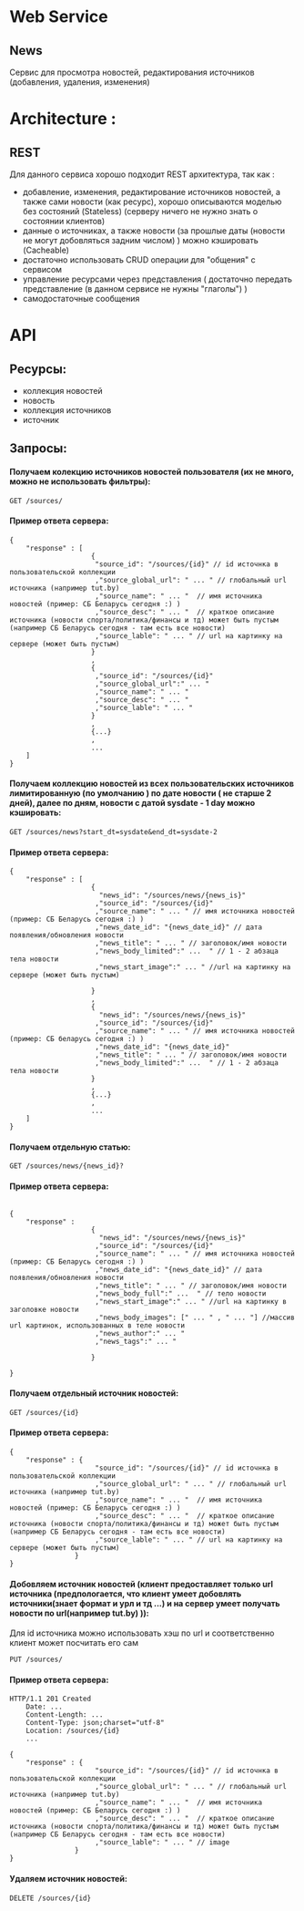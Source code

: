 # Web Service

## News

Сервис для просмотра новостей, редактирования источников (добавления, удаления, изменения) 


# Architecture :

## REST

Для данного сервиса хорошо подходит REST архитектура, так как : 
 - добавление, изменения, редактирование источников новостей, а также сами новости (как ресурс), хорошо описываются моделью без состояний (Stateless)
   (серверу ничего не нужно знать о состоянии клиентов)
 - данные о источниках, а также новости (за прошлые даты (новости не могут добовляться задним числом) ) можно кэшировать (Cacheable)
 - достаточно использовать CRUD операции для "общения" с сервисом
 - управление ресурсами через представления ( достаточно передать представление (в данном сервисе не нужны "глаголы") ) 
 - самодостаточные сообщения

# API

## Ресурсы:
 - коллекция новостей
 - новость
 - коллекция источников
 - источник

## Запросы:

#### Получаем колекцию источников новостей пользователя (их не много, можно не использовать фильтры):
```
GET /sources/
```
#### Пример ответа сервера:
```
{ 
	"response" : [
					{ 
					 "source_id": "/sources/{id}" // id источнка в пользовательской коллекции
					 ,"source_global_url": " ... " // глобальный url источника (например tut.by)
					 ,"source_name": " ... "  // имя источника новостей (пример: СБ Беларусь сегодня :) ) 
					 ,"source_desc": " ... "  // краткое описание источника (новости спорта/политика/финансы и тд) может быть пустым (например СБ Беларусь сегодня - там есть все новости)
					 ,"source_lable": " ... " // url на картинку на сервере (может быть пустым)
					}
					,
					{
					 ,"source_id": "/sources/{id}"
					 ,"source_global_url":" ... "
					 ,"source_name": " ... "
					 ,"source_desc": " ... "
					 ,"source_lable": " ... "
					}
					,
					{...}
					, 
					...
	]
}
```
 
#### Получаем коллекцию новостей из всех пользовательских источников лимитированную (по умолчанию ) по дате новости ( не старше 2 дней), далее по дням, новости с датой sysdate - 1 day можно кэшировать:
```
GET /sources/news?start_dt=sysdate&end_dt=sysdate-2
```
#### Пример ответа сервера:
```
{ 
	"response" : [
					{ 
					  "news_id": "/sources/news/{news_is}"
					 ,"source_id": "/sources/{id}"
					 ,"source_name": " ... " // имя источника новостей (пример: СБ Беларусь сегодня :) )
					 ,"news_date_id": "{news_date_id}" // дата появления/обновления новости
					 ,"news_title": " ... " // заголовок/имя новости
					 ,"news_body_limited":" ...  " // 1 - 2 абзаца тела новости
					 ,"news_start_image":" ... " //url на картинку на сервере (может быть пустым)
					 
					}
					,
					{
					  "news_id": "/sources/news/{news_is}"
					 ,"source_id": "/sources/{id}"
					 ,"source_name": " ... " // имя источника новостей (пример: СБ беларусь сегодня :) )
					 ,"news_date_id": "{news_date_id}"
					 ,"news_title": " ... " // заголовок/имя новости
					 ,"news_body_limited":" ...  " // 1 - 2 абзаца тела новости
					}
					,
					{...}
					, 
					...
	]
}
```
#### Получаем отдельную статью:
```
GET /sources/news/{news_id}?
```
#### Пример ответа сервера:

```

{ 
	"response" : 
					{ 
					  "news_id": "/sources/news/{news_is}"
					 ,"source_id": "/sources/{id}"
					 ,"source_name": " ... " // имя источника новостей (пример: СБ Беларусь сегодня :) )
					 ,"news_date_id": "{news_date_id}" // дата появления/обновления новости
					 ,"news_title": " ... " // заголовок/имя новости
					 ,"news_body_full":" ...  " // тело новости
					 ,"news_start_image":" ... " //url на картинку в заголовке новости
					 ,"news_body_images": [" ... " , " ... "] //массив url картинок, использованных в теле новости
					 ,"news_author":" ... " 
					 ,"news_tags":" ... "
					 
					}
	
}

```
 
#### Получаем отдельный источник новостей:
```
GET /sources/{id}
```
#### Пример ответа сервера:
```
{ 
	"response" : { 
					 "source_id": "/sources/{id}" // id источнка в пользовательской коллекции
					 ,"source_global_url": " ... " // глобальный url источника (например tut.by)
					 ,"source_name": " ... "  // имя источника новостей (пример: СБ Беларусь сегодня :) ) 
					 ,"source_desc": " ... "  // краткое описание источника (новости спорта/политика/финансы и тд) может быть пустым (например СБ Беларусь сегодня - там есть все новости)
					 ,"source_lable": " ... " // url на картинку на сервере (может быть пустым)
				}
}
```
 
#### Добовляем источник новостей (клиент предоставляет только url источника (предпологается, что клиент умеет добовлять источники(знает формат и урл и тд ...) и на сервер умеет получать новости по url(например tut.by) )):
Для id источника можно использовать хэш по url и соответственно клиент может посчитать его сам
```
PUT /sources/
```
#### Пример ответа сервера: 
```
HTTP/1.1 201 Created
    Date: ...
    Content-Length: ...  
    Content-Type: json;charset="utf-8"
    Location: /sources/{id}
	... 

{ 
	"response" : { 
					 "source_id": "/sources/{id}" // id источнка в пользовательской коллекции
					 ,"source_global_url": " ... " // глобальный url источника (например tut.by)
					 ,"source_name": " ... "  // имя источника новостей (пример: СБ Беларусь сегодня :) ) 
					 ,"source_desc": " ... "  // краткое описание источника (новости спорта/политика/финансы и тд) может быть пустым (например СБ Беларусь сегодня - там есть все новости)
					 ,"source_lable": " ... " // image
				}
}
```

#### Удаляем источник новостей: 
```
DELETE /sources/{id}
```



